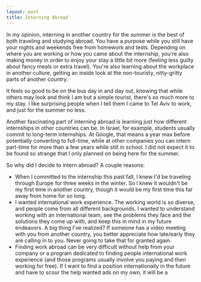 ```yaml
---
layout: post
title: Interning Abroad
---
```

In my opinion, interning in another country for the summer is the best of both traveling and studying abroad. You have a purpose while you still have your nights and weekends free from homework and tests. Depending on where you are working or how you came about the internship, you're also making money in order to enjoy your stay a little bit more (feeling less guilty about fancy meals or extra travel). You're also learning about the workplace in another culture, getting an inside look at the non-touristy, nitty-gritty parts of another country.

It feels so good to be on the bus day in and day out, knowing that while others may look and think I am but a simple tourist, there's so much more to my stay. I like surprising people when I tell them I came to Tel Aviv to work, and just for the summer no less.

Another fascinating part of interning abroad is learning just how different internships in other countries can be. In Israel, for example, students usually commit to long-term internships. At Google, that means a year max before potentially converting to full-time, while at other companies you can intern part-time for more than a few years while still in school. I did not expect it to be found so strange that I only planned on being here for the summer.

So why did I decide to intern abroad? A couple reasons:

* When I committed to the internship this past fall, I knew I'd be traveling through Europe for three weeks in the winter. So I knew it wouldn't be my first time in another country, though it would be my first time this far away from home for so long.
* I wanted international work experience. The working world is so diverse, and people come from all different backgrounds. I wanted to understand working with an international team, see the problems they face and the solutions they come up with, and keep this in mind in my future endeavors. A big thing I've realized? If someone has a video meeting with you from another country, you better appreciate how late/early they are calling in to you. Never going to take that for granted again.
* Finding work abroad can be very difficult without help from your company or a program dedicated to finding people international work experience (and those programs usually involve you paying and then working for free). If I want to find a position internationally in the future and have to scour the help wanted ads on my own, it will be a 
